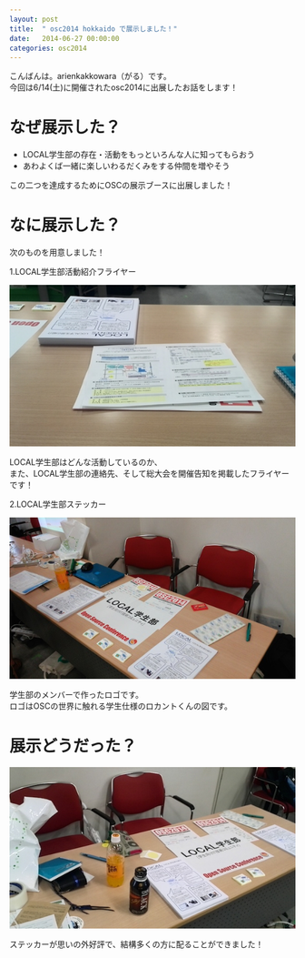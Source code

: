 ```yaml
---
layout: post
title:  " osc2014 hokkaido で展示しました！"
date:   2014-06-27 00:00:00
categories: osc2014
---
```


こんばんは。arienkakkowara（がる）です。  
今回は6/14(土)に開催されたosc2014に出展したお話をします！
  
  
# なぜ展示した？  
  
* LOCAL学生部の存在・活動をもっといろんな人に知ってもらおう  
* あわよくば一緒に楽しいわるだくみをする仲間を増やそう  
  
この二つを達成するためにOSCの展示ブースに出展しました！  
  
  
# なに展示した？  
  
次のものを用意しました！  
  
1.LOCAL学生部活動紹介フライヤー  

![flyer](/static/img/osc2014do_3_resize.jpg)

LOCAL学生部はどんな活動しているのか、  
また、LOCAL学生部の連絡先、そして総大会を開催告知を掲載したフライヤーです！  

2.LOCAL学生部ステッカー  
  
![sticker](/static/img/osc2014do_1_resize.jpg)

学生部のメンバーで作ったロゴです。  
ロゴはOSCの世界に触れる学生仕様のロカントくんの図です。  
  
# 展示どうだった？  

![exhibition](/static/img/osc2014do_2_resize.jpg)

ステッカーが思いの外好評で、結構多くの方に配ることができました！  



